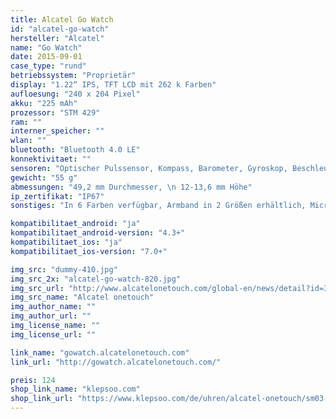 ```yaml
---
title: Alcatel Go Watch
id: "alcatel-go-watch"
hersteller: "Alcatel"
name: "Go Watch"
date: 2015-09-01
case_type: "rund"
betriebssystem: "Proprietär"
display: "1.22“ IPS, TFT LCD mit 262 k Farben"
aufloesung: "240 x 204 Pixel"
akku: "225 mAh"
prozessor: "STM 429"
ram: ""
interner_speicher: ""
wlan: ""
bluetooth: "Bluetooth 4.0 LE"
konnektivitaet: ""
sensoren: "Optischer Pulssensor, Kompass, Barometer, Gyroskop, Beschleunigungsmesser, Vibrationsmotor"
gewicht: "55 g"
abmessungen: "49,2 mm Durchmesser, \n 12-13,6 mm Höhe"
ip_zertifikat: "IP67"
sonstiges: "In 6 Farben verfügbar, Armband in 2 Größen erhältlich, Micro-USB auf der Rückseite "

kompatibilitaet_android: "ja"
kompatibilitaet_android-version: "4.3+"
kompatibilitaet_ios: "ja"
kompatibilitaet_ios-version: "7.0+"

img_src: "dummy-410.jpg"
img_src_2x: "alcatel-go-watch-820.jpg"
img_src_url: "http://www.alcatelonetouch.com/global-en/news/detail?id=3157"
img_src_name: "Alcatel onetouch"
img_author_name: ""
img_author_url: ""
img_license_name: ""
img_license_url: ""

link_name: "gowatch.alcatelonetouch.com"
link_url: "http://gowatch.alcatelonetouch.com/"

preis: 124
shop_link_name: "klepsoo.com"
shop_link_url: "https://www.klepsoo.com/de/uhren/alcatel-onetouch/sm03-2aalwe7.html/"
---
```


